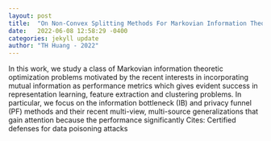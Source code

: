 ```yaml
---
layout: post
title:  "On Non-Convex Splitting Methods For Markovian Information Theoretic Representation Learning"
date:   2022-06-08 12:58:29 -0400
categories: jekyll update
author: "TH Huang - 2022"
---
```

In this work, we study a class of Markovian information theoretic optimization problems motivated by the recent interests in incorporating mutual information as performance metrics which gives evident success in representation learning, feature extraction and clustering problems. In particular, we focus on the information bottleneck (IB) and privacy funnel (PF) methods and their recent multi-view, multi-source generalizations that gain attention because the performance significantly  Cites: Certified defenses for data poisoning attacks